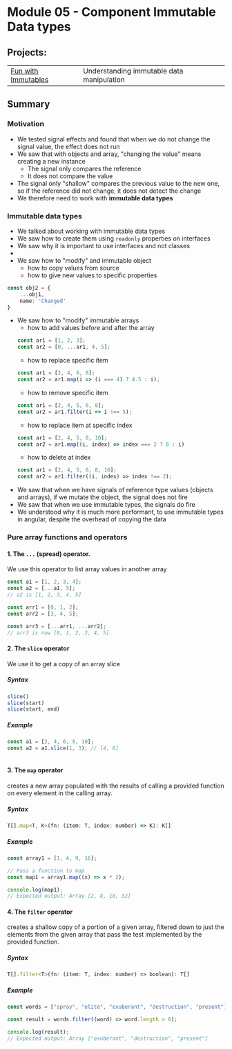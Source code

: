 # Module 05 - Component Immutable Data types

## Projects:
|     |     |
| --- | --- |
| [Fun with Immutables](./projects/fun-with-immutables/) | Understanding immutable data manipulation |

## Summary

### Motivation
* We tested signal effects and found that when we do not change the signal value, the effect does not run
* We saw that with objects and array, "changing the value" means creating a new instance
  * The signal only compares the reference
  * It does not compare the value
* The signal only "shallow" compares the previous value to the new one, so if the reference did not change, it does not detect the change
* We therefore need to work with **immutable data types**


### Immutable data types
* We talked about working with immutable data types
* We saw how to create them using `readonly` properties on interfaces
* We saw why it is important to use interfaces and not classes
* 
* We saw how to "modify" and immutable object
    - how to copy values from source
    - how to give new values to specific properties
```typescript
const obj2 = {
    ...obj1, 
    name: 'Changed'
}
```
* We saw how to "modify" immutable arrays
    - how to add values before and after the array
    ```typescript
    const ar1 = [1, 2, 3];
    const ar2 = [0, ...ar1, 4, 5];
    ```
    - how to replace specific item
    ```typescript
    const ar1 = [2, 4, 6, 8];
    const ar2 = ar1.map(i => (i === 4) ? 4.5 : i);
    ```
    - how to remove specific item
    ```typescript
    const ar1 = [2, 4, 5, 6, 8];
    const ar2 = ar1.filter(i => i !== 5);
    ```
    - how to replace item at specific index
    ```typescript
    const ar1 = [2, 4, 5, 8, 10];
    const ar2 = ar1.map((i, index) => index === 2 ? 6 : i)
    ```
    - how to delete at index
    ```typescript
    const ar1 = [2, 4, 5, 6, 8, 10];
    const ar2 = ar1.filter((i, index) => index !== 2);
    ```
* We saw that when we have signals of reference type values (objects and arrays), if we mutate the object, the signal does not fire
* We saw that when we use immutable types, the signals do fire
* We understood why it is much more performant, to use immutable types in angular, despite the overhead of copying the data

### Pure array functions and operators

#### 1. The `...` (spread) operator.
We use this operator to list array values in another array

```javascript
const a1 = [1, 2, 3, 4];
const a2 = [...a1, 5];
// a2 is [1, 2, 3, 4, 5]

const arr1 = [0, 1, 2];
const arr2 = [3, 4, 5];

const arr3 = [...arr1, ...arr2];
// arr3 is now [0, 1, 2, 3, 4, 5]

```

#### 2. The `slice` operator
We use it to get a copy of an array slice

##### Syntax
```javascript
slice()
slice(start)
slice(start, end)
```

##### Example
```javascript
const a1 = [2, 4, 6, 8, 10];
const a2 = a1.slice(1, 3); // [4, 6]
    
```

#### 3. The `map` operator
creates a new array populated with the results of calling a provided function on every element in the calling array.


##### Syntax
```javascript
T[].map<T, K>(fn: (item: T, index: number) => K): K[]
```

##### Example
```javascript
const array1 = [1, 4, 9, 16];

// Pass a function to map
const map1 = array1.map((x) => x * 2);

console.log(map1);
// Expected output: Array [2, 8, 18, 32]

```

#### 4. The `filter` operator
creates a shallow copy of a portion of a given array, filtered down to just the elements from the given array that pass the test implemented by the provided function.

##### Syntax
```javascript
T[].filter<T>(fn: (item: T, index: number) => boolean): T[]
```

##### Example
```javascript
const words = ["spray", "elite", "exuberant", "destruction", "present"];

const result = words.filter((word) => word.length > 6);

console.log(result);
// Expected output: Array ["exuberant", "destruction", "present"]

```
